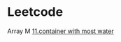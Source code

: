 # Leetcode

Array
M [11.container with most water](https://leetcode.com/problems/container-with-most-water/description/)
